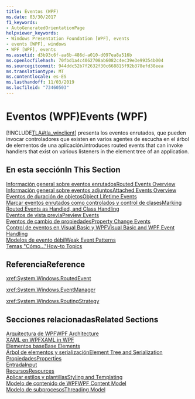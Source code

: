 ```yaml
---
title: Eventos (WPF)
ms.date: 03/30/2017
f1_keywords:
- AutoGeneratedOrientationPage
helpviewer_keywords:
- Windows Presentation Foundation [WPF], events
- events [WPF], windows
- WPF [WPF], events
ms.assetid: d3b93c6f-aa6b-486d-a010-d097ea8a516b
ms.openlocfilehash: 70fbd1a4c4062708ab6082c4ec39e3e99354b004
ms.sourcegitcommit: 944ddc52b7f2632f30c668815f92b378efd38eea
ms.translationtype: MT
ms.contentlocale: es-ES
ms.lasthandoff: 11/03/2019
ms.locfileid: "73460503"
---
```

# <a name="events-wpf"></a><span data-ttu-id="9c336-102">Eventos (WPF)</span><span class="sxs-lookup"><span data-stu-id="9c336-102">Events (WPF)</span></span>
[!INCLUDE[TLA#tla_winclient](../../../../includes/tlasharptla-winclient-md.md)] <span data-ttu-id="9c336-103">presenta los eventos enrutados, que pueden invocar controladores que existen en varios agentes de escucha en el árbol de elementos de una aplicación.</span><span class="sxs-lookup"><span data-stu-id="9c336-103">introduces routed events that can invoke handlers that exist on various listeners in the element tree of an application.</span></span>  
  
## <a name="in-this-section"></a><span data-ttu-id="9c336-104">En esta sección</span><span class="sxs-lookup"><span data-stu-id="9c336-104">In This Section</span></span>  
 [<span data-ttu-id="9c336-105">Información general sobre eventos enrutados</span><span class="sxs-lookup"><span data-stu-id="9c336-105">Routed Events Overview</span></span>](routed-events-overview.md)  
 [<span data-ttu-id="9c336-106">Información general sobre eventos adjuntos</span><span class="sxs-lookup"><span data-stu-id="9c336-106">Attached Events Overview</span></span>](attached-events-overview.md)  
 [<span data-ttu-id="9c336-107">Eventos de duración de objetos</span><span class="sxs-lookup"><span data-stu-id="9c336-107">Object Lifetime Events</span></span>](object-lifetime-events.md)  
 [<span data-ttu-id="9c336-108">Marcar eventos enrutados como controlados y control de clases</span><span class="sxs-lookup"><span data-stu-id="9c336-108">Marking Routed Events as Handled, and Class Handling</span></span>](marking-routed-events-as-handled-and-class-handling.md)  
 [<span data-ttu-id="9c336-109">Eventos de vista previa</span><span class="sxs-lookup"><span data-stu-id="9c336-109">Preview Events</span></span>](preview-events.md)  
 [<span data-ttu-id="9c336-110">Eventos de cambio de propiedades</span><span class="sxs-lookup"><span data-stu-id="9c336-110">Property Change Events</span></span>](property-change-events.md)  
 [<span data-ttu-id="9c336-111">Control de eventos en Visual Basic y WPF</span><span class="sxs-lookup"><span data-stu-id="9c336-111">Visual Basic and WPF Event Handling</span></span>](visual-basic-and-wpf-event-handling.md)  
 [<span data-ttu-id="9c336-112">Modelos de evento débil</span><span class="sxs-lookup"><span data-stu-id="9c336-112">Weak Event Patterns</span></span>](weak-event-patterns.md)  
 [<span data-ttu-id="9c336-113">Temas "Cómo..."</span><span class="sxs-lookup"><span data-stu-id="9c336-113">How-to Topics</span></span>](events-how-to-topics.md)  
  
## <a name="reference"></a><span data-ttu-id="9c336-114">Referencia</span><span class="sxs-lookup"><span data-stu-id="9c336-114">Reference</span></span>  
 <xref:System.Windows.RoutedEvent>  
  
 <xref:System.Windows.EventManager>  
  
 <xref:System.Windows.RoutingStrategy>  
  
## <a name="related-sections"></a><span data-ttu-id="9c336-115">Secciones relacionadas</span><span class="sxs-lookup"><span data-stu-id="9c336-115">Related Sections</span></span>  
 [<span data-ttu-id="9c336-116">Arquitectura de WPF</span><span class="sxs-lookup"><span data-stu-id="9c336-116">WPF Architecture</span></span>](wpf-architecture.md)  
  [<span data-ttu-id="9c336-117">XAML en WPF</span><span class="sxs-lookup"><span data-stu-id="9c336-117">XAML in WPF</span></span>](xaml-in-wpf.md)  
  [<span data-ttu-id="9c336-118">Elementos base</span><span class="sxs-lookup"><span data-stu-id="9c336-118">Base Elements</span></span>](base-elements.md)  
  [<span data-ttu-id="9c336-119">Árbol de elementos y serialización</span><span class="sxs-lookup"><span data-stu-id="9c336-119">Element Tree and Serialization</span></span>](element-tree-and-serialization.md)  
  [<span data-ttu-id="9c336-120">Propiedades</span><span class="sxs-lookup"><span data-stu-id="9c336-120">Properties</span></span>](properties-wpf.md)  
  [<span data-ttu-id="9c336-121">Entrada</span><span class="sxs-lookup"><span data-stu-id="9c336-121">Input</span></span>](input-wpf.md)  
  [<span data-ttu-id="9c336-122">Recursos</span><span class="sxs-lookup"><span data-stu-id="9c336-122">Resources</span></span>](resources-wpf.md)  
  [<span data-ttu-id="9c336-123">Aplicar estilos y plantillas</span><span class="sxs-lookup"><span data-stu-id="9c336-123">Styling and Templating</span></span>](../../../desktop-wpf/fundamentals/styles-templates-overview.md)  
  [<span data-ttu-id="9c336-124">Modelo de contenido de WPF</span><span class="sxs-lookup"><span data-stu-id="9c336-124">WPF Content Model</span></span>](../controls/wpf-content-model.md)  
  [<span data-ttu-id="9c336-125">Modelo de subprocesos</span><span class="sxs-lookup"><span data-stu-id="9c336-125">Threading Model</span></span>](threading-model.md)
